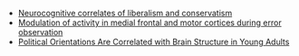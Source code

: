 * [Neurocognitive correlates of liberalism and conservatism](http://www.nature.com/neuro/journal/v10/n10/full/nn1979.html)
* [Modulation of activity in medial frontal and motor cortices during error observation](https://www.nature.com/neuro/journal/v7/n5/full/nn1239.html)
* [Political Orientations Are Correlated with Brain Structure in Young Adults](http://www.cell.com/current-biology/fulltext/S0960-9822(11)00289-2)



